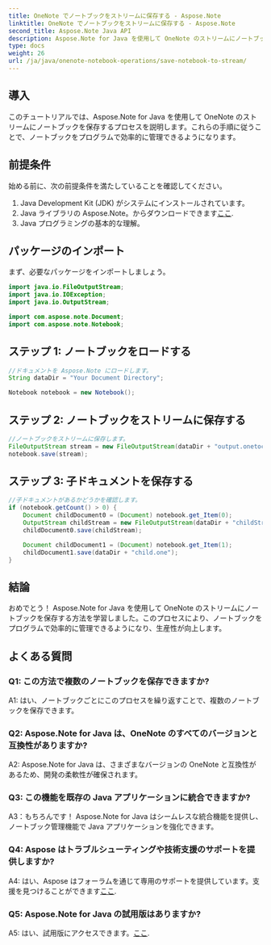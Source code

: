 ```yaml
---
title: OneNote でノートブックをストリームに保存する - Aspose.Note
linktitle: OneNote でノートブックをストリームに保存する - Aspose.Note
second_title: Aspose.Note Java API
description: Aspose.Note for Java を使用して OneNote のストリームにノートブックを保存する方法を学習します。効率的なノートブック管理で生産性を向上させます。
type: docs
weight: 26
url: /ja/java/onenote-notebook-operations/save-notebook-to-stream/
---
```

## 導入

このチュートリアルでは、Aspose.Note for Java を使用して OneNote のストリームにノートブックを保存するプロセスを説明します。これらの手順に従うことで、ノートブックをプログラムで効率的に管理できるようになります。

## 前提条件

始める前に、次の前提条件を満たしていることを確認してください。

1. Java Development Kit (JDK) がシステムにインストールされています。
2.  Java ライブラリの Aspose.Note。からダウンロードできます[ここ](https://releases.aspose.com/note/java/).
3. Java プログラミングの基本的な理解。

## パッケージのインポート

まず、必要なパッケージをインポートしましょう。

```java
import java.io.FileOutputStream;
import java.io.IOException;
import java.io.OutputStream;

import com.aspose.note.Document;
import com.aspose.note.Notebook;
```

## ステップ 1: ノートブックをロードする

```java
//ドキュメントを Aspose.Note にロードします。
String dataDir = "Your Document Directory";

Notebook notebook = new Notebook();
```

## ステップ 2: ノートブックをストリームに保存する

```java
//ノートブックをストリームに保存します。
FileOutputStream stream = new FileOutputStream(dataDir + "output.onetoc2");
notebook.save(stream);
```

## ステップ 3: 子ドキュメントを保存する

```java
//子ドキュメントがあるかどうかを確認します。
if (notebook.getCount() > 0) {
    Document childDocument0 = (Document) notebook.get_Item(0);
    OutputStream childStream = new FileOutputStream(dataDir + "childStream.one");
    childDocument0.save(childStream);

    Document childDocument1 = (Document) notebook.get_Item(1);
    childDocument1.save(dataDir + "child.one");
}
```

## 結論

おめでとう！ Aspose.Note for Java を使用して OneNote のストリームにノートブックを保存する方法を学習しました。このプロセスにより、ノートブックをプログラムで効率的に管理できるようになり、生産性が向上します。

## よくある質問

### Q1: この方法で複数のノートブックを保存できますか?

A1: はい、ノートブックごとにこのプロセスを繰り返すことで、複数のノートブックを保存できます。

### Q2: Aspose.Note for Java は、OneNote のすべてのバージョンと互換性がありますか?

A2: Aspose.Note for Java は、さまざまなバージョンの OneNote と互換性があるため、開発の柔軟性が確保されます。

### Q3: この機能を既存の Java アプリケーションに統合できますか?

A3：もちろんです！ Aspose.Note for Java はシームレスな統合機能を提供し、ノートブック管理機能で Java アプリケーションを強化できます。

### Q4: Aspose はトラブルシューティングや技術支援のサポートを提供しますか?

 A4: はい、Aspose はフォーラムを通じて専用のサポートを提供しています。支援を見つけることができます[ここ](https://forum.aspose.com/c/note/28).

### Q5: Aspose.Note for Java の試用版はありますか?

A5: はい、試用版にアクセスできます。[ここ](https://releases.aspose.com/).